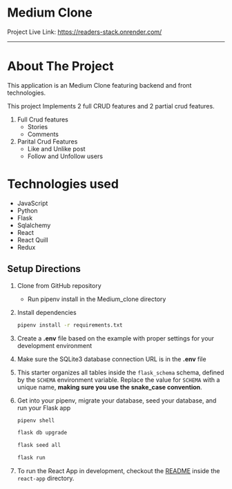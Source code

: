 # Medium Clone

Project Live Link:  https://readers-stack.onrender.com/

-----

# About The Project
This application is an Medium Clone featuring backend and front technologies. 


This project Implements 2 full CRUD features and 2 partial crud features. 
 1. Full Crud features
    - Stories
    - Comments
 2. Parital Crud Features
    - Like and Unlike post
    - Follow and Unfollow users

# Technologies  used

- JavaScript
- Python
- Flask
- Sqlalchemy
- React
- React Quill
- Redux





## Setup Directions
1. Clone from GitHub repository
    - Run pipenv install in the Medium_clone directory
 2. Install dependencies

      ```bash
      pipenv install -r requirements.txt
      ```

3. Create a **.env** file based on the example with proper settings for your
   development environment

4. Make sure the SQLite3 database connection URL is in the **.env** file

5. This starter organizes all tables inside the `flask_schema` schema, defined
   by the `SCHEMA` environment variable.  Replace the value for
   `SCHEMA` with a unique name, **making sure you use the snake_case
   convention**.

6. Get into your pipenv, migrate your database, seed your database, and run your Flask app

   ```bash
   pipenv shell
   ```

   ```bash
   flask db upgrade
   ```

   ```bash
   flask seed all
   ```

   ```bash
   flask run
   ```

7. To run the React App in development, checkout the [README](./react-app/README.md) inside the `react-app` directory.
